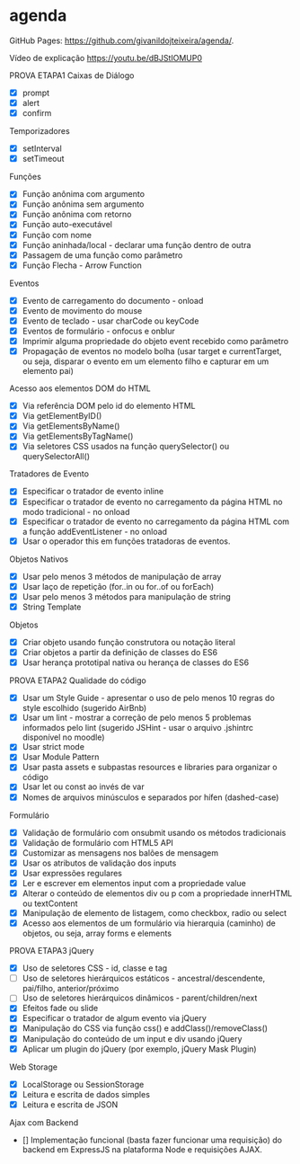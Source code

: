 # agenda

GitHub Pages:
https://github.com/givanildojteixeira/agenda/.

Vídeo de explicação
https://youtu.be/dBJStIOMUP0

PROVA ETAPA1
Caixas de Diálogo

-   [x] prompt
-   [x] alert
-   [x] confirm

Temporizadores

-   [x] setInterval
-   [x] setTimeout

Funções

-   [x] Função anônima com argumento
-   [x] Função anônima sem argumento
-   [x] Função anônima com retorno
-   [x] Função auto-executável
-   [x] Função com nome
-   [x] Função aninhada/local - declarar uma função dentro de outra
-   [x] Passagem de uma função como parâmetro
-   [x] Função Flecha - Arrow Function

Eventos

-   [x] Evento de carregamento do documento - onload
-   [x] Evento de movimento do mouse
-   [x] Evento de teclado - usar charCode ou keyCode
-   [x] Eventos de formulário - onfocus e onblur
-   [x] Imprimir alguma propriedade do objeto event recebido como parâmetro
-   [x] Propagação de eventos no modelo bolha (usar target e currentTarget, ou seja, disparar o evento em um elemento filho e capturar em um elemento pai)

Acesso aos elementos DOM do HTML

-   [x] Via referência DOM pelo id do elemento HTML
-   [x] Via getElementByID()
-   [x] Via getElementsByName()
-   [x] Via getElementsByTagName()
-   [x] Via seletores CSS usados na função querySelector() ou querySelectorAll()

Tratadores de Evento

-   [x] Especificar o tratador de evento inline
-   [x] Especificar o tratador de evento no carregamento da página HTML no modo tradicional - no onload
-   [x] Especificar o tratador de evento no carregamento da página HTML com a função addEventListener - no onload
-   [x] Usar o operador this em funções tratadoras de eventos.

Objetos Nativos

-   [x] Usar pelo menos 3 métodos de manipulação de array
-   [x] Usar laço de repetição (for..in ou for..of ou forEach)
-   [x] Usar pelo menos 3 métodos para manipulação de string
-   [x] String Template

Objetos

-   [x] Criar objeto usando função construtora ou notação literal
-   [x] Criar objetos a partir da definição de classes do ES6
-   [x] Usar herança prototipal nativa ou herança de classes do ES6

PROVA ETAPA2
Qualidade do código

-   [x] Usar um Style Guide - apresentar o uso de pelo menos 10 regras do style escolhido (sugerido AirBnb)
-   [x] Usar um lint - mostrar a correção de pelo menos 5 problemas informados pelo lint (sugerido JSHint - usar o arquivo .jshintrc disponível no moodle)
-   [x] Usar strict mode
-   [x] Usar Module Pattern
-   [x] Usar pasta assets e subpastas resources e libraries para organizar o código
-   [x] Usar let ou const ao invés de var
-   [x] Nomes de arquivos minúsculos e separados por hífen (dashed-case)

Formulário

-   [x] Validação de formulário com onsubmit usando os métodos tradicionais
-   [x] Validação de formulário com HTML5 API
-   [x] Customizar as mensagens nos balões de mensagem
-   [x] Usar os atributos de validação dos inputs
-   [x] Usar expressões regulares
-   [x] Ler e escrever em elementos input com a propriedade value
-   [x] Alterar o conteúdo de elementos div ou p com a propriedade innerHTML ou textContent
-   [x] Manipulação de elemento de listagem, como checkbox, radio ou select
-   [x] Acesso aos elementos de um formulário via hierarquia (caminho) de objetos, ou seja, array forms e elements

PROVA ETAPA3
jQuery

-   [x] Uso de seletores CSS - id, classe e tag
-   [ ] Uso de seletores hierárquicos estáticos - ancestral/descendente, pai/filho, anterior/próximo
-   [ ] Uso de seletores hierárquicos dinâmicos - parent/children/next
-   [x] Efeitos fade ou slide
-   [x] Especificar o tratador de algum evento via jQuery
-   [x] Manipulação do CSS via função css() e addClass()/removeClass()
-   [x] Manipulação do conteúdo de um input e div usando jQuery
-   [x] Aplicar um plugin do jQuery (por exemplo, jQuery Mask Plugin)

Web Storage

-   [x] LocalStorage ou SessionStorage
-   [x] Leitura e escrita de dados simples
-   [x] Leitura e escrita de JSON

Ajax com Backend

-   [] Implementação funcional (basta fazer funcionar uma requisição) do backend em ExpressJS na plataforma Node e requisições AJAX.
